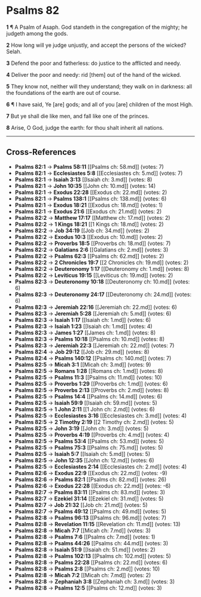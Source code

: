 # Psalms 82

**1** ¶ A Psalm of Asaph. God standeth in the congregation of the mighty; he judgeth among the gods.

**2** How long will ye judge unjustly, and accept the persons of the wicked? Selah.

**3** Defend the poor and fatherless: do justice to the afflicted and needy.

**4** Deliver the poor and needy: rid [them] out of the hand of the wicked.

**5** They know not, neither will they understand; they walk on in darkness: all the foundations of the earth are out of course.

**6** ¶ I have said, Ye [are] gods; and all of you [are] children of the most High.

**7** But ye shall die like men, and fall like one of the princes.

**8** Arise, O God, judge the earth: for thou shalt inherit all nations.

---

## Cross-References

- **Psalms 82:1** → **Psalms 58:11** [[Psalms ch: 58.md]] (votes: 7)
- **Psalms 82:1** → **Ecclesiastes 5:8** [[Ecclesiastes ch: 5.md]] (votes: 7)
- **Psalms 82:1** → **Isaiah 3:13** [[Isaiah ch: 3.md]] (votes: 8)
- **Psalms 82:1** → **John 10:35** [[John ch: 10.md]] (votes: 14)
- **Psalms 82:1** → **Exodus 22:28** [[Exodus ch: 22.md]] (votes: 2)
- **Psalms 82:1** → **Psalms 138:1** [[Psalms ch: 138.md]] (votes: 6)
- **Psalms 82:1** → **Exodus 18:21** [[Exodus ch: 18.md]] (votes: 1)
- **Psalms 82:1** → **Exodus 21:6** [[Exodus ch: 21.md]] (votes: 2)
- **Psalms 82:2** → **Matthew 17:17** [[Matthew ch: 17.md]] (votes: 2)
- **Psalms 82:2** → **1 Kings 18:21** [[1 Kings ch: 18.md]] (votes: 2)
- **Psalms 82:2** → **Job 34:19** [[Job ch: 34.md]] (votes: 2)
- **Psalms 82:2** → **Exodus 10:3** [[Exodus ch: 10.md]] (votes: 2)
- **Psalms 82:2** → **Proverbs 18:5** [[Proverbs ch: 18.md]] (votes: 7)
- **Psalms 82:2** → **Galatians 2:6** [[Galatians ch: 2.md]] (votes: 3)
- **Psalms 82:2** → **Psalms 62:3** [[Psalms ch: 62.md]] (votes: 2)
- **Psalms 82:2** → **2 Chronicles 19:7** [[2 Chronicles ch: 19.md]] (votes: 2)
- **Psalms 82:2** → **Deuteronomy 1:17** [[Deuteronomy ch: 1.md]] (votes: 8)
- **Psalms 82:2** → **Leviticus 19:15** [[Leviticus ch: 19.md]] (votes: 2)
- **Psalms 82:3** → **Deuteronomy 10:18** [[Deuteronomy ch: 10.md]] (votes: 6)
- **Psalms 82:3** → **Deuteronomy 24:17** [[Deuteronomy ch: 24.md]] (votes: 6)
- **Psalms 82:3** → **Jeremiah 22:16** [[Jeremiah ch: 22.md]] (votes: 6)
- **Psalms 82:3** → **Jeremiah 5:28** [[Jeremiah ch: 5.md]] (votes: 6)
- **Psalms 82:3** → **Isaiah 1:17** [[Isaiah ch: 1.md]] (votes: 6)
- **Psalms 82:3** → **Isaiah 1:23** [[Isaiah ch: 1.md]] (votes: 4)
- **Psalms 82:3** → **James 1:27** [[James ch: 1.md]] (votes: 8)
- **Psalms 82:3** → **Psalms 10:18** [[Psalms ch: 10.md]] (votes: 8)
- **Psalms 82:3** → **Jeremiah 22:3** [[Jeremiah ch: 22.md]] (votes: 7)
- **Psalms 82:4** → **Job 29:12** [[Job ch: 29.md]] (votes: 8)
- **Psalms 82:4** → **Psalms 140:12** [[Psalms ch: 140.md]] (votes: 7)
- **Psalms 82:5** → **Micah 3:1** [[Micah ch: 3.md]] (votes: 9)
- **Psalms 82:5** → **Romans 1:28** [[Romans ch: 1.md]] (votes: 8)
- **Psalms 82:5** → **Psalms 11:3** [[Psalms ch: 11.md]] (votes: 10)
- **Psalms 82:5** → **Proverbs 1:29** [[Proverbs ch: 1.md]] (votes: 6)
- **Psalms 82:5** → **Proverbs 2:13** [[Proverbs ch: 2.md]] (votes: 8)
- **Psalms 82:5** → **Psalms 14:4** [[Psalms ch: 14.md]] (votes: 6)
- **Psalms 82:5** → **Isaiah 59:9** [[Isaiah ch: 59.md]] (votes: 5)
- **Psalms 82:5** → **1 John 2:11** [[1 John ch: 2.md]] (votes: 6)
- **Psalms 82:5** → **Ecclesiastes 3:16** [[Ecclesiastes ch: 3.md]] (votes: 4)
- **Psalms 82:5** → **2 Timothy 2:19** [[2 Timothy ch: 2.md]] (votes: 5)
- **Psalms 82:5** → **John 3:19** [[John ch: 3.md]] (votes: 5)
- **Psalms 82:5** → **Proverbs 4:19** [[Proverbs ch: 4.md]] (votes: 4)
- **Psalms 82:5** → **Psalms 53:4** [[Psalms ch: 53.md]] (votes: 5)
- **Psalms 82:5** → **Psalms 75:3** [[Psalms ch: 75.md]] (votes: 5)
- **Psalms 82:5** → **Isaiah 5:7** [[Isaiah ch: 5.md]] (votes: 5)
- **Psalms 82:5** → **John 12:35** [[John ch: 12.md]] (votes: 6)
- **Psalms 82:5** → **Ecclesiastes 2:14** [[Ecclesiastes ch: 2.md]] (votes: 4)
- **Psalms 82:6** → **Exodus 22:9** [[Exodus ch: 22.md]] (votes: -9)
- **Psalms 82:6** → **Psalms 82:1** [[Psalms ch: 82.md]] (votes: 26)
- **Psalms 82:6** → **Exodus 22:28** [[Exodus ch: 22.md]] (votes: -6)
- **Psalms 82:7** → **Psalms 83:11** [[Psalms ch: 83.md]] (votes: 3)
- **Psalms 82:7** → **Ezekiel 31:14** [[Ezekiel ch: 31.md]] (votes: 5)
- **Psalms 82:7** → **Job 21:32** [[Job ch: 21.md]] (votes: 5)
- **Psalms 82:7** → **Psalms 49:12** [[Psalms ch: 49.md]] (votes: 5)
- **Psalms 82:8** → **Psalms 96:13** [[Psalms ch: 96.md]] (votes: 7)
- **Psalms 82:8** → **Revelation 11:15** [[Revelation ch: 11.md]] (votes: 13)
- **Psalms 82:8** → **Micah 7:7** [[Micah ch: 7.md]] (votes: 3)
- **Psalms 82:8** → **Psalms 7:6** [[Psalms ch: 7.md]] (votes: 1)
- **Psalms 82:8** → **Psalms 44:26** [[Psalms ch: 44.md]] (votes: 3)
- **Psalms 82:8** → **Isaiah 51:9** [[Isaiah ch: 51.md]] (votes: 2)
- **Psalms 82:8** → **Psalms 102:13** [[Psalms ch: 102.md]] (votes: 5)
- **Psalms 82:8** → **Psalms 22:28** [[Psalms ch: 22.md]] (votes: 6)
- **Psalms 82:8** → **Psalms 2:8** [[Psalms ch: 2.md]] (votes: 10)
- **Psalms 82:8** → **Micah 7:2** [[Micah ch: 7.md]] (votes: 2)
- **Psalms 82:8** → **Zephaniah 3:8** [[Zephaniah ch: 3.md]] (votes: 3)
- **Psalms 82:8** → **Psalms 12:5** [[Psalms ch: 12.md]] (votes: 3)
